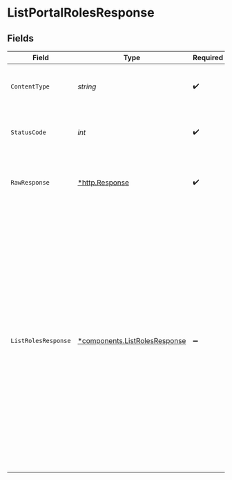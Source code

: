 # ListPortalRolesResponse


## Fields

| Field                                                                                                                                                                                                                                                                                                       | Type                                                                                                                                                                                                                                                                                                        | Required                                                                                                                                                                                                                                                                                                    | Description                                                                                                                                                                                                                                                                                                 | Example                                                                                                                                                                                                                                                                                                     |
| ----------------------------------------------------------------------------------------------------------------------------------------------------------------------------------------------------------------------------------------------------------------------------------------------------------- | ----------------------------------------------------------------------------------------------------------------------------------------------------------------------------------------------------------------------------------------------------------------------------------------------------------- | ----------------------------------------------------------------------------------------------------------------------------------------------------------------------------------------------------------------------------------------------------------------------------------------------------------- | ----------------------------------------------------------------------------------------------------------------------------------------------------------------------------------------------------------------------------------------------------------------------------------------------------------- | ----------------------------------------------------------------------------------------------------------------------------------------------------------------------------------------------------------------------------------------------------------------------------------------------------------- |
| `ContentType`                                                                                                                                                                                                                                                                                               | *string*                                                                                                                                                                                                                                                                                                    | :heavy_check_mark:                                                                                                                                                                                                                                                                                          | HTTP response content type for this operation                                                                                                                                                                                                                                                               |                                                                                                                                                                                                                                                                                                             |
| `StatusCode`                                                                                                                                                                                                                                                                                                | *int*                                                                                                                                                                                                                                                                                                       | :heavy_check_mark:                                                                                                                                                                                                                                                                                          | HTTP response status code for this operation                                                                                                                                                                                                                                                                |                                                                                                                                                                                                                                                                                                             |
| `RawResponse`                                                                                                                                                                                                                                                                                               | [*http.Response](https://pkg.go.dev/net/http#Response)                                                                                                                                                                                                                                                      | :heavy_check_mark:                                                                                                                                                                                                                                                                                          | Raw HTTP response; suitable for custom response parsing                                                                                                                                                                                                                                                     |                                                                                                                                                                                                                                                                                                             |
| `ListRolesResponse`                                                                                                                                                                                                                                                                                         | [*components.ListRolesResponse](../../models/components/listrolesresponse.md)                                                                                                                                                                                                                               | :heavy_minus_sign:                                                                                                                                                                                                                                                                                          | A set of roles available in portals.                                                                                                                                                                                                                                                                        | {<br/>"services": {<br/>"name": "Services",<br/>"roles": {<br/>"apiviewer": {<br/>"name": "API Viewer",<br/>"description": "API Viewers have read-only access to the documentation of a service in a portal"<br/>},<br/>"apiconsumer": {<br/>"name": "API Consumer",<br/>"description": "API Consumers can make calls to the given service"<br/>}<br/>}<br/>}<br/>} |